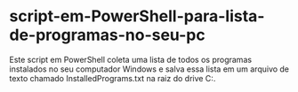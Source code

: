 # script-em-PowerShell-para-lista-de-programas-no-seu-pc
Este script em PowerShell coleta uma lista de todos os programas instalados no seu computador Windows e salva essa lista em um arquivo de texto chamado InstalledPrograms.txt na raiz do drive C:.


